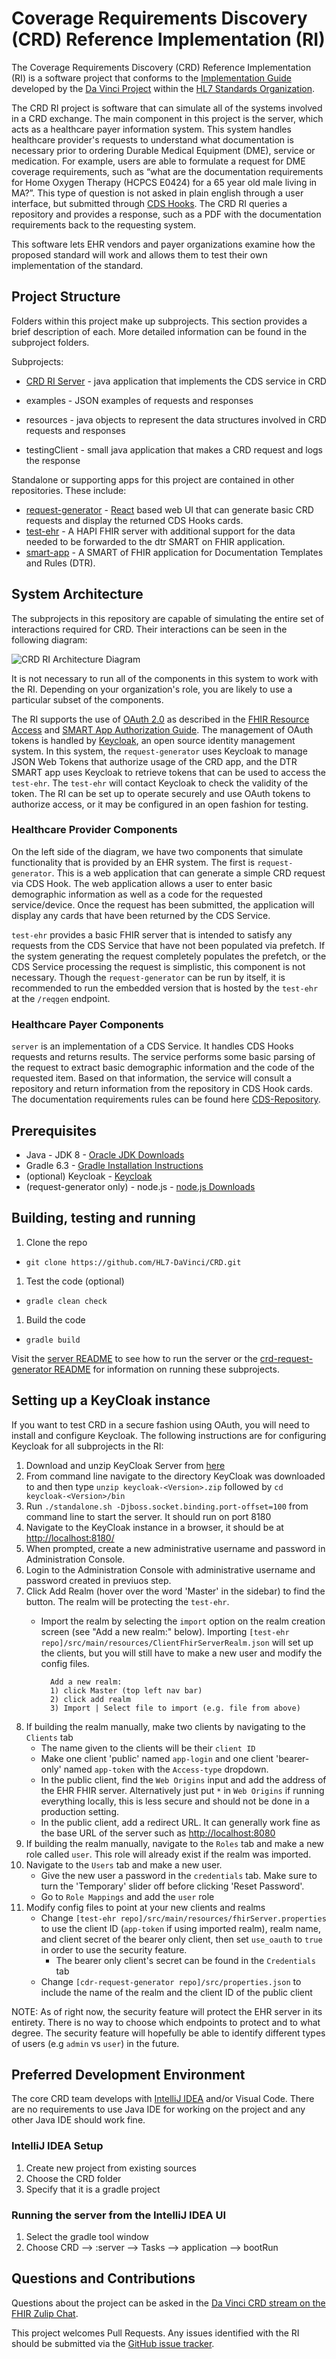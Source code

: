 # Coverage Requirements Discovery (CRD) Reference Implementation (RI)

The Coverage Requirements Discovery (CRD) Reference Implementation (RI) is a software project that conforms to the [Implementation Guide](http://build.fhir.org/ig/HL7/davinci-crd/) developed by the [Da Vinci Project](http://www.hl7.org/about/davinci/index.cfm?ref=common) within the [HL7 Standards Organization](http://www.hl7.org/).

The CRD RI project is software that can simulate all of the systems involved in a CRD exchange. The main component in this project is the server, which acts as a healthcare payer information system. This system handles healthcare provider's requests to understand what documentation is necessary prior to ordering Durable Medical Equipment (DME), service or medication. For example, users are able to formulate a request for DME coverage requirements, such as “what are the documentation requirements for Home Oxygen Therapy (HCPCS E0424) for a 65 year old male living in MA?”. This type of question is not asked in plain english through a user interface, but submitted through [CDS Hooks](https://cds-hooks.org/). The CRD RI queries a repository and provides a response, such as a PDF with the documentation requirements back to the requesting system.

This software lets EHR vendors and payer organizations examine how the proposed standard will work and allows them to test their own implementation of the standard.

## Project Structure

Folders within this project make up subprojects. This section provides a brief description of each. More detailed information can be found in the subproject folders.

Subprojects:

* [CRD RI Server](https://github.com/HL7-DaVinci/CRD/tree/master/server) - java application that implements the CDS service in CRD

* examples - JSON examples of requests and responses
* resources - java objects to represent the data structures involved in CRD requests and responses
* testingClient - small java application that makes a CRD request and logs the response

Standalone or supporting apps for this project are contained in other repositories.  These include:

* [request-generator](https://github.com/HL7-DaVinci/crd-request-generator) - [React](https://reactjs.org/) based web UI that can generate basic CRD requests and display the returned CDS Hooks cards.
* [test-ehr](https://github.com/HL7-DaVinci/test-ehr) - A HAPI FHIR server with additional support for the data needed to be forwarded to the dtr SMART on FHIR application.
* [smart-app](https://github.com/HL7-DaVinci/dtr) - A SMART of FHIR application for Documentation Templates and Rules (DTR).

## System Architecture
The subprojects in this repository are capable of simulating the entire set of interactions required for CRD. Their interactions can be seen in the following diagram:

![CRD RI Architecture Diagram](./CRD-RI-Architecture.png)

It is not necessary to run all of the components in this system to work with the RI. Depending on your organization's role, you are likely to use a particular subset of the components.

The RI supports the use of [OAuth 2.0](https://oauth.net/2/) as described in the [FHIR Resource Access](https://cds-hooks.org/specification/1.0/#fhir-resource-access) and [SMART App Authorization Guide](http://docs.smarthealthit.org/authorization/). The management of OAuth tokens is handled by [Keycloak](https://www.keycloak.org/), an open source identity management system. In this system, the `request-generator` uses Keycloak to manage JSON Web Tokens that authorize usage of the CRD app, and the DTR SMART app uses Keycloak to retrieve tokens that can be used to access the `test-ehr`. The `test-ehr` will contact Keycloak to check the validity of the token. The RI can be set up to operate securely and use OAuth tokens to authorize access, or it may be configured in an open fashion for testing.

### Healthcare Provider Components
On the left side of the diagram, we have two components that simulate functionality that is provided by an EHR system. The first is `request-generator`. This is a web application that can generate a simple CRD request via CDS Hook. The web application allows a user to enter basic demographic information as well as a code for the requested service/device. Once the request has been submitted, the application will display any cards that have been returned by the CDS Service.

`test-ehr` provides a basic FHIR server that is intended to satisfy any requests from the CDS Service that have not been populated via prefetch. If the system generating the request completely populates the prefetch, or the CDS Service processing the request is simplistic, this component is not necessary. Though the `request-generator` can be run by itself, it is recommended to run the embedded version that is hosted by the `test-ehr` at the `/reqgen` endpoint.

### Healthcare Payer Components
`server` is an implementation of a CDS Service. It handles CDS Hooks requests and returns results. The service performs some basic parsing of the request to extract basic demographic information and the code of the requested item. Based on that information, the service will consult a repository and return information from the repository in CDS Hook cards. The  documentation requirements rules can be found here [CDS-Repository]().

## Prerequisites
* Java - JDK 8 - [Oracle JDK Downloads](http://www.oracle.com/technetwork/java/javase/downloads/jdk8-downloads-2133151.html)
* Gradle 6.3 - [Gradle Installation Instructions](https://gradle.org/install/)
* (optional) Keycloak - [Keycloak](https://www.keycloak.org/downloads.html)
* (request-generator only) - node.js - [node.js Downloads](https://nodejs.org/en/download/)

## Building, testing and running
1. Clone the repo
  * `git clone https://github.com/HL7-DaVinci/CRD.git`
1. Test the code (optional)
  * `gradle clean check`
1. Build the code
  * `gradle build`

Visit the [server README](server/README.md) to see how to run the server or the [crd-request-generator README](https://github.com/HL7-DaVinci/crd-request-generator/) for information on running these subprojects.

## Setting up a KeyCloak instance

If you want to test CRD in a secure fashion using OAuth, you will need to install and configure Keycloak. The following instructions are for configuring Keycloak for all subprojects in the RI:

1. Download and unzip KeyCloak Server from [here](https://www.keycloak.org/downloads.html)
2. From command line navigate to the directory KeyCloak was downloaded to and then type `unzip keycloak-<Version>.zip` followed by `cd keycloak-<Version>/bin`
3. Run `./standalone.sh -Djboss.socket.binding.port-offset=100` from command line to start the server.  It should run on port 8180
4. Navigate to the KeyCloak instance in a browser, it should be at [http://localhost:8180/](http://localhost:8180)
5. When prompted, create a new administrative username and password in Administration Console.
6. Login to the Administration Console with administrative username and password created in previuos step.
7. Click Add Realm (hover over the word 'Master' in the sidebar) to find the button. The realm will be protecting the `test-ehr`.
	* Import the realm by selecting the `import` option on the realm creation screen (see "Add a new realm:" below). Importing `[test-ehr repo]/src/main/resources/ClientFhirServerRealm.json` will set up the clients, but you will still have to make a new user and modify the config files.

			Add a new realm:
			1) click Master (top left nav bar)
			2) click add realm
			3) Import | Select file to import (e.g. file from above) 

8. If building the realm manually, make two clients by navigating to the `Clients` tab
	* The name given to the clients will be their `client ID`
	* Make one client 'public' named `app-login` and one client 'bearer-only' named `app-token` with the `Access-type` dropdown.
	* In the public client, find the `Web Origins` input and add the address of the EHR FHIR server. Alternatively just put `*` in `Web Origins` if running everything locally, this is less secure and should not be done in a production setting.
	* In the public client, add a redirect URL. It can generally work fine as the base URL of the server such as [http://localhost:8080](http://localhost:8080)
9. If building the realm manually, navigate to the `Roles` tab and make a new role called `user`. This role will already exist if the realm was imported.
10. Navigate to the `Users` tab and make a new user.
	* Give the new user a password in the `credentials` tab. Make sure to turn the 'Temporary' slider off before clicking 'Reset Password'.
	* Go to `Role Mappings` and add the `user` role
11. Modify config files to point at your new clients and realms
	* Change `[test-ehr repo]/src/main/resources/fhirServer.properties` to use the client ID (`app-token` if using imported realm), realm name, and client secret of the bearer only client, then set `use_oauth` to `true` in order to use the security feature.
		* The bearer only client's secret can be found in the `Credentials` tab
	* Change `[cdr-request-generator repo]/src/properties.json` to include the name of the realm and the client ID of the public client
	
NOTE: As of right now, the security feature will protect the EHR server in its entirety. There is no way to choose which endpoints to protect and to what degree. The security feature will hopefully be able to identify different types of users (e.g `admin` vs `user`) in the future.   

## Preferred Development Environment
The core CRD team develops with [IntelliJ IDEA](https://www.jetbrains.com/idea/) and/or Visual Code. There are no requirements to use Java IDE for working on the project and any other Java IDE should work fine.

### IntelliJ IDEA Setup
1. Create new project from existing sources
2. Choose the CRD folder
3. Specify that it is a gradle project

### Running the server from the IntelliJ IDEA UI
1. Select the gradle tool window
1. Choose CRD --> :server --> Tasks --> application --> bootRun

## Questions and Contributions
Questions about the project can be asked in the [Da Vinci CRD stream on the FHIR Zulip Chat](https://chat.fhir.org/#narrow/stream/180803-Da-Vinci.20CRD).

This project welcomes Pull Requests. Any issues identified with the RI should be submitted via the [GitHub issue tracker](https://github.com/HL7-DaVinci/CRD/issues).

